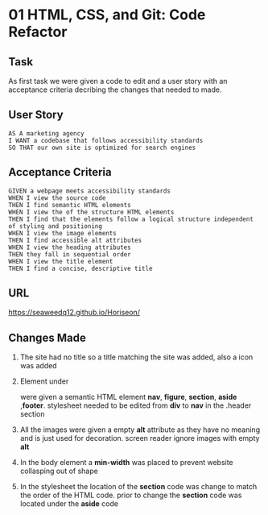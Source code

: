 # 01 HTML, CSS, and Git: Code Refactor

## Task
As first task we were given a code to edit and a user story with an acceptance criteria decribing the changes that needed to made.

## User Story

```
AS A marketing agency
I WANT a codebase that follows accessibility standards
SO THAT our own site is optimized for search engines
```

## Acceptance Criteria

```
GIVEN a webpage meets accessibility standards
WHEN I view the source code
THEN I find semantic HTML elements
WHEN I view the of the structure HTML elements
THEN I find that the elements follow a logical structure independent of styling and positioning
WHEN I view the image elements
THEN I find accessible alt attributes
WHEN I view the heading attributes
THEN they fall in sequential order
WHEN I view the title element
THEN I find a concise, descriptive title
```
## URL

https://seaweedq12.github.io/Horiseon/

## Changes Made

1. The site had no title so a title matching the site was added, also a icon was added

2. Element under <div> were given a semantic HTML element **nav**, **figure**, **section**, **aside** ,**footer**. stylesheet needed to be edited from **div** to **nav** in the .header section

3. All the images were given a empty **alt** attribute as they have no meaning and is just used for decoration. screen reader ignore images with empty **alt**

4. In the body element a **min-width** was placed to prevent website collasping out of shape

5. In the stylesheet the location of the **section** code was change to match the order of the HTML code. prior to change the **section** code was located under the **aside** code